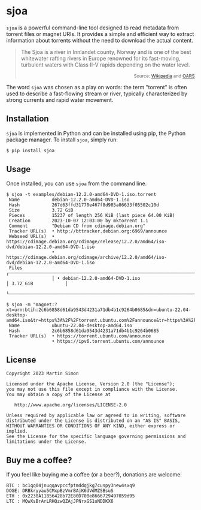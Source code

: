 # sjoa

`sjoa` is a powerful command-line tool designed to read metadata from torrent
files or magnet URIs. It provides a simple and efficient way to extract
information about torrents without the need to download the actual content.

> The Sjoa is a river in Innlandet county, Norway and is one of the best
> whitewater rafting rivers in Europe renowned for its fast-moving, turbulent
> waters with Class II-V rapids depending on the water level.
>
> <p style="font-size: 12px" align="right">
>     Source: <a href="https://en.wikipedia.org/wiki/Sjoa">Wikipedia</a>
> and <a href="https://www.oars.com/blog/best-whitewater-rafting-in-europe/">OARS</a>
> </p>

The word `sjoa` was chosen as a play on words: the term "torrent" is often used
to describe a fast-flowing stream or river, typically characterized by strong
currents and rapid water movement.

## Installation

`sjoa` is implemented in Python and can be installed using pip, the Python
package manager. To install `sjoa`, simply run:

```bash
$ pip install sjoa
```

## Usage

Once installed, you can use `sjoa` from the command line.

```
$ sjoa -t examples/debian-12.2.0-amd64-DVD-1.iso.torrent
 Name            debian-12.2.0-amd64-DVD-1.iso
 Hash            267d63ffd31770e467f8d985a86633f05502c10d
 Size            3.72 GiB
 Pieces          15237 of length 256 KiB (last piece 64.00 KiB)
 Creation        2023-10-07 12:03:00 by mktorrent 1.1
 Comment         "Debian CD from cdimage.debian.org"
 Tracker URL(s)  • http://bttracker.debian.org:6969/announce
 Webseed URL(s)  • https://cdimage.debian.org/cdimage/release/12.2.0/amd64/iso-dvd/debian-12.2.0-amd64-DVD-1.iso
                 • https://cdimage.debian.org/cdimage/archive/12.2.0/amd64/iso-dvd/debian-12.2.0-amd64-DVD-1.iso
 Files           ┌───────────────────────────────────────────────────────────────────────┬─────────────────────┐
                 │ • debian-12.2.0-amd64-DVD-1.iso                                       │ 3.72 GiB            │
                 └───────────────────────────────────────────────────────────────────────┴─────────────────────┘
```

```
$ sjoa -m "magnet:?xt=urn:btih:2c6b6858d61da9543d4231a71db4b1c9264b0685&dn=ubuntu-22.04-desktop-amd64.iso&tr=https%3A%2F%2Ftorrent.ubuntu.com%2Fannounce&tr=https%3A%2F%2Fipv6.torrent.ubuntu.com%2Fannounce"
 Name            ubuntu-22.04-desktop-amd64.iso
 Hash            2c6b6858d61da9543d4231a71db4b1c9264b0685
 Tracker URL(s)  • https://torrent.ubuntu.com/announce
                 • https://ipv6.torrent.ubuntu.com/announce
```

## License

```
Copyright 2023 Martin Simon

Licensed under the Apache License, Version 2.0 (the "License");
you may not use this file except in compliance with the License.
You may obtain a copy of the License at

   http://www.apache.org/licenses/LICENSE-2.0

Unless required by applicable law or agreed to in writing, software
distributed under the License is distributed on an "AS IS" BASIS,
WITHOUT WARRANTIES OR CONDITIONS OF ANY KIND, either express or implied.
See the License for the specific language governing permissions and
limitations under the License.
```

## Buy me a coffee?

If you feel like buying me a coffee (or a beer?), donations are welcome:

```
BTC : bc1qq04jnuqqavpccfptmddqjkg7cuspy3new4sxq9
DOGE: DRBkryyau5CMxpBzVmrBAjK6dVdMZSBsuS
ETH : 0x2238A11856428b72E80D70Be8666729497059d95
LTC : MQwXsBrArLRHQzwQZAjJPNrxGS1uNDDKX6
```
